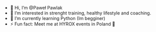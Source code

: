 - 👋 Hi, I’m @Paweł Pawlak
- 👀 I’m interested in strenght training, healthy lifestyle and coaching.
- 🌱 I’m currently learning Python (Im begginer)
- ⚡ Fun fact: Meet me at HYROX events in Poland 🤨

<!---
spaceons/spaceons is a ✨ special ✨ repository because its `README.md` (this file) appears on your GitHub profile.
You can click the Preview link to take a look at your changes.
--->
